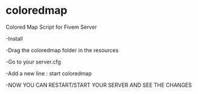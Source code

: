 # coloredmap
Colored Map Script for Fivem Server


-Install

-Drag the coloredmap folder in the resources

-Go to your server.cfg

-Add a new line : start coloredmap

-NOW YOU CAN RESTART/START YOUR SERVER AND SEE THE CHANGES
